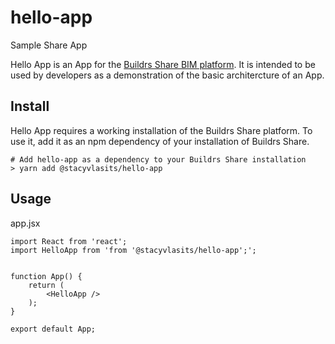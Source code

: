 # hello-app
Sample Share App

Hello App is an App for the [Buildrs Share BIM platform](https://github.com/buildrs/Share).  It is intended to be used by developers as a demonstration of the basic architercture of an App.

## Install
Hello App requires a working installation of the Buildrs Share platform. 
To use it, add it as an npm dependency of your installation of Buildrs Share.

```
# Add hello-app as a dependency to your Buildrs Share installation 
> yarn add @stacyvlasits/hello-app

```

## Usage
app.jsx
```
import React from 'react';
import HelloApp from 'from '@stacyvlasits/hello-app';';


function App() {
    return (
        <HelloApp />
    );
}

export default App;
```

